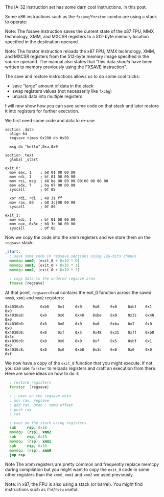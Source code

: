 The IA-32 instruction set has some darn cool instructions. In this post.

Some x86 instructions such as the `fxsave`/`fxrstor` combo are using a stack to operate:

Note:
The fxsave instruction saves the current state of the x87 FPU, MMX technology, XMM, and MXCSR registers to a 512-byte memory location specified in the destination operand.

Note:
The fxrstor instruction reloads the x87 FPU, MMX technology, XMM, and MXCSR registers from the 512-byte memory image specified in the source operand.
The manual also states that "this data *should* have been written to memory previously using the FXSAVE instruction".

The save and restore instructions allows us to do some cool tricks:

* save "large" amount of data in the stack
* swap registers values (not necessarily like `fxchg`)
* unpack data into multiple registers

I will now show how you can save some code on that stack and later restore it into registers for further execution.

We first need some code and data to re-use:

```
section .data
  align 64
  regsave times 0x200 db 0x90

  msg db "hello",0xa,0x0

section .text
  global _start

exit_0:
  mov eax, 1    ; b8 01 00 00 00
  mov edi, 1    ; bf 01 00 00 00
  mov rsi, msg  ; 48 be 00 00 00 00|00 00 00 00
  mov edx, 7    ; ba 07 00 00 00
  syscall       ; 0f 05

  xor rdi, rdi  ; 48 31 ff
  mov rax, 60   ; b8 3c|00 00 00
  syscall       ; 0f 05

exit_1:
  mov edi, 1    ; bf 01 00 00 00
  mov eax, 0x3c ; b8 3c 00 00 00
  syscall       ; 0f 05
```

Now we copy the code into the xmm registers and we store them on the `regsave` stack:

```asm
_start:
  ; save some code in regsave sections using 128-bits chunks
  movdqu xmm0, [exit_0 + 0x10 * 0]
  movdqu xmm1, [exit_0 + 0x10 * 1]
  movdqu xmm2, [exit_0 + 0x10 * 2]

  ; copy data to the ordered regsave area
  fxsave [regsave]
```

At that point, `regsave`+`0xa0` contains the exit_0 function across the saved `xmm0`, `xmm1` and `xmm2` registers:

```console
0x4030a0:       0xb8    0x1     0x0     0x0     0x0     0xbf    0x1     0x0
0x4030a8:       0x0     0x0     0x48    0xbe    0x0     0x32    0x40    0x0
0x4030b0:       0x0     0x0     0x0     0x0     0xba    0x7     0x0     0x0
0x4030b8:       0x0     0xf     0x5     0x48    0x31    0xff    0xb8    0x3c
0x4030c0:       0x0     0x0     0x0     0xf     0x5     0xbf    0x1     0x0
0x4030c8:       0x0     0x0     0xb8    0x3c    0x0     0x0     0x0     0xf
```

We now have a copy of the `exit_0` function that you might execute.
If not, you can use `fxrstor` to reloads registers and craft an execution from there. Here are some ideas on how to do it:

```asm
  ; restore registers
  fxrstor  [regsave]

  ; ; exec on the regsave data
  ; mov rax, regsave
  ; add rax, 0xa0 ; xmm0 offset
  ; push rax
  ; ret

  ; exec on the stack using registers
  sub     rsp, 0x10
  movdqu  [rsp], xmm2
  sub     rsp, 0x10
  movdqu  [rsp], xmm1
  sub     rsp, 0x10
  movdqu  [rsp], xmm0
  jmp rsp
```

Note
The xmm registers are pretty common and frequently replace memcpy during compilation but you might want to copy the `exit_0` code in some other registers than the `xmm0`, `xmm1` and `xmm2` we used previously.

Note:
In x87, the FPU is also using a stack (or barrel). You might find instructions such as `fld`/`fstp` useful.